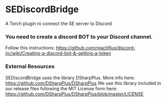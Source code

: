 # SEDiscordBridge
A Torch plugin ro connect the SE server to Discord

### You need to create a discord BOT to your Discord channel. 
Follow this instructions: https://github.com/reactiflux/discord-irc/wiki/Creating-a-discord-bot-&-getting-a-token

### External Resources
SEDiscordBridge uses the library DSharpPlus. More info here: https://github.com/DSharpPlus/DSharpPlus
We use this library included in our release files following the MIT License form here: https://github.com/DSharpPlus/DSharpPlus/blob/master/LICENSE